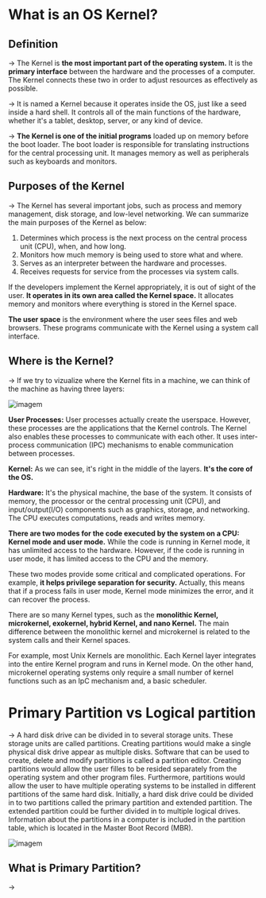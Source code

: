# What is an OS Kernel?

## Definition

-> The Kernel is **the most important part of the operating system.** It is the **primary interface** between the hardware and the processes of a computer. The Kernel connects these two in order to adjust resources as effectively as possible.

-> It is named a Kernel because it operates inside the OS, just like a seed inside a hard shell. It controls all of the main functions of the hardware, whether it's a tablet, desktop, server, or any kind of device.

-> **The Kernel is one of the initial programs** loaded up on memory before the boot loader. The boot loader is responsible for translating instructions for the central processing unit. It manages memory as well as peripherals such as keyboards and monitors.

## Purposes of the Kernel

-> The Kernel has several important jobs, such as process and memory management, disk storage, and low-level networking. We can summarize the main purposes of the Kernel as below:

   1. Determines which process is the next process on the central process unit (CPU), when, and how long.
   2. Monitors how much memory is being used to store what and where.
   3. Serves as an interpreter between the hardware and processes.
   4. Receives requests for service from the processes via system calls.

If the developers implement the Kernel appropriately, it is out of sight of the user. **It operates in its own area called the Kernel space.** It allocates memory and monitors where everything is stored in the Kernel space.

**The user space** is the environment where the user sees files and web browsers. These programs communicate with the Kernel using a system call interface.

## Where is the Kernel?

-> If we try to vizualize where the Kernel fits in a machine, we can think of the machine as having three layers:

![imagem](https://user-images.githubusercontent.com/78042197/153772972-2acc086d-0d5d-496b-813b-7cc0fff3a8ee.png)

**User Processes:** User processes actually create the userspace. However, these processes are the applications that the Kernel controls. The Kernel also enables these processes to communicate with each other. It uses inter-process communication (IPC) mechanisms to enable communication between processes.

**Kernel:** As we can see, it's right in the middle of the layers. **It's the core of the OS.**

**Hardware:** It's the physical machine, the base of the system. It consists of memory, the processor or the central processing unit (CPU), and input/output(I/O) components such as graphics, storage, and networking. The CPU executes computations, reads and writes memory.

**There are two modes for the code executed by the system on a CPU: Kernel mode and user mode.** While the code is running in Kernel mode, it has unlimited access to the hardware. However, if the code is running in user mode, it has limited access to the CPU and the memory.

These two modes provide some critical and complicated operations. For example, **it helps privilege separation for security.** Actually, this means that if a process fails in user mode, Kernel mode minimizes the error, and it can recover the process.

There are so many Kernel types, such as the **monolithic Kernel, microkernel, exokernel, hybrid Kernel, and nano Kernel.** The main difference between the monolithic kernel and microkernel is related to the system calls and their Kernel spaces.

For example, most Unix Kernels are monolithic. Each Kernel layer integrates into the entire Kernel program and runs in Kernel mode. On the other hand, microkernel operating systems only require a small number of kernel functions such as an IpC mechanism and, a basic scheduler.

# Primary Partition vs Logical partition

-> A hard disk drive can be divided in to several storage units. These storage units are called partitions. Creating partitions would make a single physical disk drive appear as multiple disks. Software that can be used to create, delete and modify partitions is called a partition editor. Creating partitions would allow the user filles to be resided separately from the operating system and other program files. Furthermore, partitions would allow the user to have multiple operating systems to be installed in different partitions of the same hard disk. Initially, a hard disk drive could be divided in to two partitions called the primary partition and extended partition. The extended partition could be further divided in to multiple logical drives. Information about the partitions in a computer is included in the partition table, which is located in the Master Boot Record (MBR).

![imagem](https://user-images.githubusercontent.com/78042197/153778635-b54f68a2-128a-4262-976f-80d30ff4e17b.png)

## What is Primary Partition?

-> 

